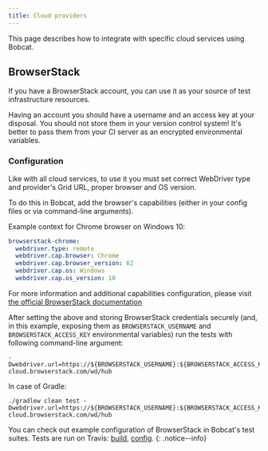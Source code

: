 ```yaml
---
title: Cloud providers
---
```


This page describes how to integrate with specific cloud services using Bobcat.

## BrowserStack

If you have a BrowserStack account, you can use it as your source of test infrastructure resources. 

Having an account you should have a username and an access key at your disposal. You should not store them in your version control system! It's better to pass them from your CI server as an encrypted environmental variables.

### Configuration
Like with all cloud services, to use it you must set correct WebDriver type and provider's Grid URL, proper browser and OS version.

To do this in Bobcat, add the browser's capabilities (either in your config files or via command-line arguments).

Example context for Chrome browser on Windows 10:
```yaml
browserstack-chrome:
  webdriver.type: remote
  webdriver.cap.browser: Chrome
  webdriver.cap.browser_version: 62
  webdriver.cap.os: Windows
  webdriver.cap.os_version: 10
```

For more information and additional capabilities configuration, please visit [the official BrowserStack documentation](https://www.browserstack.com/automate/java#configure-capabilities)

After setting the above and storing BrowserStack credentials securely (and, in this example, exposing them as `BROWSERSTACK_USERNAME` and `BROWSERSTACK_ACCESS_KEY` environmental variables) run the tests with following command-line argument:
```
-Dwebdriver.url=https://${BROWSERSTACK_USERNAME}:${BROWSERSTACK_ACCESS_KEY}@hub-cloud.browserstack.com/wd/hub
```

In case of Gradle:
```
./gradlew clean test -Dwebdriver.url=https://${BROWSERSTACK_USERNAME}:${BROWSERSTACK_ACCESS_KEY}@hub-cloud.browserstack.com/wd/hub
```

You can check out example configuration of BrowserStack in Bobcat's test suites. Tests are run on Travis: [build](https://travis-ci.org/Cognifide/bobcat), [config](https://github.com/wttech/bobcat/blob/master/.travis.yml).
{: .notice--info}